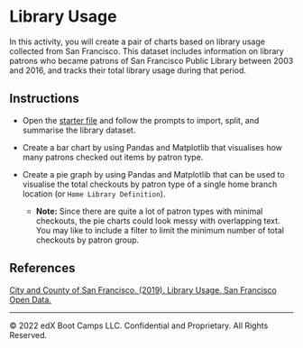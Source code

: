# Library Usage

In this activity, you will create a pair of charts based on library usage collected from San Francisco. This dataset includes information on library patrons who became patrons of San Francisco Public Library between 2003 and 2016, and tracks their total library usage during that period.

## Instructions

* Open the [starter file](Unsolved/library_usage.ipynb) and follow the prompts to import, split, and summarise the library dataset.

* Create a bar chart by using Pandas and Matplotlib that visualises how many patrons checked out items by patron type.

* Create a pie graph by using Pandas and Matplotlib that can be used to visualise the total checkouts by patron type of a single home branch location (or `Home Library Definition`).

  * **Note:** Since there are quite a lot of patron types with minimal checkouts, the pie charts could look messy with overlapping text. You may like to include a filter to limit the minimum number of total checkouts by patron group.


## References

[City and County of San Francisco. (2019). Library Usage. San Francisco Open Data.](https://data.sfgov.org/Culture-and-Recreation/Library-Usage/qzz6-2jup)

- - -

© 2022 edX Boot Camps LLC. Confidential and Proprietary. All Rights Reserved.
